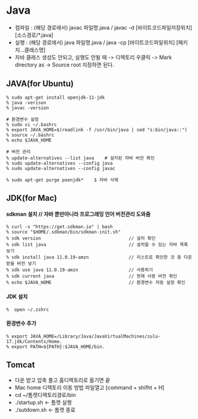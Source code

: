 # Java
- 컴파일 : (해당 경로에서) javac 파일명.java / javac -d [바이트코드파일저장위치] [소스경로/*.java]	
- 실행 : (해당 경로에서) java 파일명.java / java -cp [바이트코드파일위치] [패키지…클래스명]
- 자바 클래스 생성도 안되고, 실행도 안될 때 -> 디렉토리 우클릭 -> Mark directory as -> Source root 지정하면 된다.

## JAVA(for Ubuntu)

    % sudo apt-get install openjdk-11-jdk
    % java -verison
    % javac -version
    
    # 환경변수 설정
    % sudo vi ~/.bashrc
    % export JAVA_HOME=$(readlink -f /usr/bin/java | sed "s:bin/java::")
    % source ~/.bashrc
    % echo $JAVA_HOME
    
    # 버전 관리
    % update-alternatives --list java    # 설치된 자바 버전 확인
    % sudo update-alternatives --config java
    % sudo update-alternatives --config javac
    
    % sudo apt-get purge poenjdk*    $ 자바 삭제

## JDK(for Mac)
#### sdkman 설치 // 자바 뿐만아니라 프로그래밍 언어 버전관리 도와줌

    % curl -s "https://get.sdkman.io" | bash
    % source "$HOME/.sdkman/bin/sdkman-init.sh"
    % sdk version                                 // 설치 확인
    % sdk list java                               // 설치할 수 있는 자바 목록 보기
    % sdk install java 11.0.19-amzn               // 리스트로 확인한 것 중 다운받을 버전 넣기
    % sdk use java 11.0.19-amzn                   // 사용하기
    % sdk current java                            // 현재 사용 버전 확인
    % echo $JAVA_HOME                             // 환경변수 자동 설정 확인
        
#### JDK 설치

    %  open ~/.zshrc

#### 환경변수 추가
  
    % export JAVA_HOME=/Library/Java/JavaVirtualMachines/zulu-17.jdk/Contents/Home.   
    % export PATH=${PATH}:$JAVA_HOME/bin. 

## Tomcat 
  - 다운 받고 압축 풀고 홈디렉토리로 옮기면 끝
  - Mac home 디렉토리 이동 방법 파일열고 [command + shifht + H]
  - cd ~/톰켓디렉토리경로/bin
  - ./startup.sh <- 톰캣 실행
  - ./sutdown.sh <- 톰캣 종료
